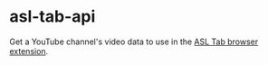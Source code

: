 # asl-tab-api

Get a YouTube channel's video data to use in the [ASL Tab browser extension](https://github.com/missmatsuko/asl-tab).
